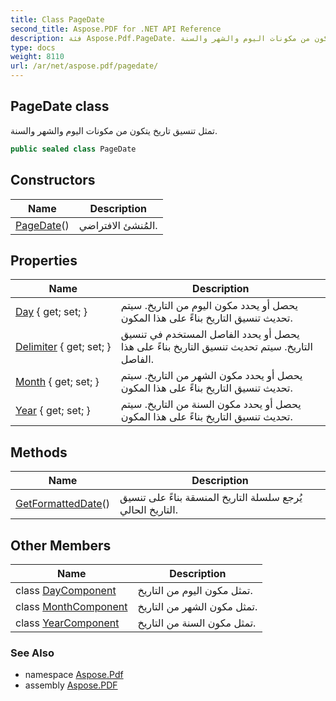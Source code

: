 ```yaml
---
title: Class PageDate
second_title: Aspose.PDF for .NET API Reference
description: فئة Aspose.Pdf.PageDate. تمثل تنسيق تاريخ يتكون من مكونات اليوم والشهر والسنة
type: docs
weight: 8110
url: /ar/net/aspose.pdf/pagedate/
---
```

## PageDate class

تمثل تنسيق تاريخ يتكون من مكونات اليوم والشهر والسنة.

```csharp
public sealed class PageDate
```

## Constructors

| Name | Description |
| --- | --- |
| [PageDate](pagedate/)() | المُنشئ الافتراضي. |

## Properties

| Name | Description |
| --- | --- |
| [Day](../../aspose.pdf/pagedate/day/) { get; set; } | يحصل أو يحدد مكون اليوم من التاريخ. سيتم تحديث تنسيق التاريخ بناءً على هذا المكون. |
| [Delimiter](../../aspose.pdf/pagedate/delimiter/) { get; set; } | يحصل أو يحدد الفاصل المستخدم في تنسيق التاريخ. سيتم تحديث تنسيق التاريخ بناءً على هذا الفاصل. |
| [Month](../../aspose.pdf/pagedate/month/) { get; set; } | يحصل أو يحدد مكون الشهر من التاريخ. سيتم تحديث تنسيق التاريخ بناءً على هذا المكون. |
| [Year](../../aspose.pdf/pagedate/year/) { get; set; } | يحصل أو يحدد مكون السنة من التاريخ. سيتم تحديث تنسيق التاريخ بناءً على هذا المكون. |

## Methods

| Name | Description |
| --- | --- |
| [GetFormattedDate](../../aspose.pdf/pagedate/getformatteddate/)() | يُرجع سلسلة التاريخ المنسقة بناءً على تنسيق التاريخ الحالي. |

## Other Members

| Name | Description |
| --- | --- |
| class [DayComponent](../../aspose.pdf/pagedate.daycomponent) | تمثل مكون اليوم من التاريخ. |
| class [MonthComponent](../../aspose.pdf/pagedate.monthcomponent) | تمثل مكون الشهر من التاريخ. |
| class [YearComponent](../../aspose.pdf/pagedate.yearcomponent) | تمثل مكون السنة من التاريخ. |

### See Also

* namespace [Aspose.Pdf](../../aspose.pdf/)
* assembly [Aspose.PDF](../../)